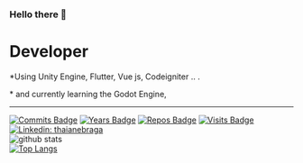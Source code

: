 ### Hello there 👋 
<h1>Developer</h1>
<p>*Using Unity Engine, Flutter, Vue js, Codeigniter .. .</p>
<p>* and currently learning the Godot Engine, </p>
<hr>

[![Commits Badge](https://badges.pufler.dev/commits/monthly/pholoshos)](https://badges.pufler.dev)
[![Years Badge](https://badges.pufler.dev/years/pholoshos)](https://badges.pufler.dev)
[![Repos Badge](https://badges.pufler.dev/repos/pholoshos)](https://badges.pufler.dev)
[![Visits Badge](https://badges.pufler.dev/visits/pholoshos/pholoshos)](https://badges.pufler.dev)
[![Linkedin: thaianebraga](https://img.shields.io/badge/-LinkedIn-blue?style=flat-square&logo=Linkedin&logoColor=white&link=https://www.linkedin.com/in/pholosho-seloane-938971180/)](https://www.linkedin.com/in/pholosho-seloane-938971180/)
<br>
![github stats](https://github-readme-stats.vercel.app/api?username=pholoshos&show_icons=true&theme=default)
<br>
[![Top Langs](https://github-readme-stats.vercel.app/api/top-langs/?username=pholoshos&layout=compact)](https://github.com/pholoshos/github-readme-stats)

